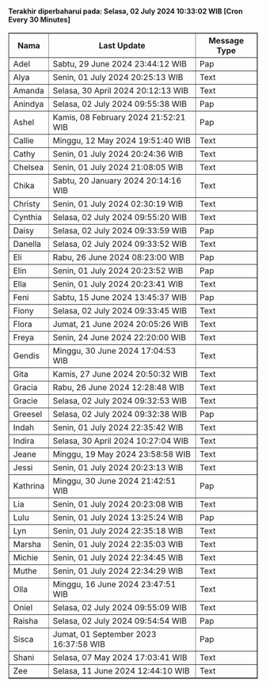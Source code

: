 #### Terakhir diperbaharui pada: Selasa, 02 July 2024 10:33:02 WIB [Cron Every 30 Minutes]

<table border='1'><tr><th>Nama</th><th>Last Update</th><th>Message Type</th></tr><tr><td>Adel</td><td>Sabtu, 29 June 2024 23:44:12 WIB</td><td>Pap</td></tr><tr><td>Alya</td><td>Senin, 01 July 2024 20:25:13 WIB</td><td>Text</td></tr><tr><td>Amanda</td><td>Selasa, 30 April 2024 20:12:13 WIB</td><td>Text</td></tr><tr><td>Anindya</td><td>Selasa, 02 July 2024 09:55:38 WIB</td><td>Pap</td></tr><tr><td>Ashel</td><td>Kamis, 08 February 2024 21:52:21 WIB</td><td>Pap</td></tr><tr><td>Callie</td><td>Minggu, 12 May 2024 19:51:40 WIB</td><td>Text</td></tr><tr><td>Cathy</td><td>Senin, 01 July 2024 20:24:36 WIB</td><td>Text</td></tr><tr><td>Chelsea</td><td>Senin, 01 July 2024 21:08:05 WIB</td><td>Text</td></tr><tr><td>Chika</td><td>Sabtu, 20 January 2024 20:14:16 WIB</td><td>Text</td></tr><tr><td>Christy</td><td>Senin, 01 July 2024 02:30:19 WIB</td><td>Text</td></tr><tr><td>Cynthia</td><td>Selasa, 02 July 2024 09:55:20 WIB</td><td>Text</td></tr><tr><td>Daisy</td><td>Selasa, 02 July 2024 09:33:59 WIB</td><td>Pap</td></tr><tr><td>Danella</td><td>Selasa, 02 July 2024 09:33:52 WIB</td><td>Text</td></tr><tr><td>Eli</td><td>Rabu, 26 June 2024 08:23:00 WIB</td><td>Pap</td></tr><tr><td>Elin</td><td>Senin, 01 July 2024 20:23:52 WIB</td><td>Pap</td></tr><tr><td>Ella</td><td>Senin, 01 July 2024 20:23:41 WIB</td><td>Text</td></tr><tr><td>Feni</td><td>Sabtu, 15 June 2024 13:45:37 WIB</td><td>Pap</td></tr><tr><td>Fiony</td><td>Selasa, 02 July 2024 09:33:45 WIB</td><td>Text</td></tr><tr><td>Flora</td><td>Jumat, 21 June 2024 20:05:26 WIB</td><td>Text</td></tr><tr><td>Freya</td><td>Senin, 24 June 2024 22:20:00 WIB</td><td>Text</td></tr><tr><td>Gendis</td><td>Minggu, 30 June 2024 17:04:53 WIB</td><td>Text</td></tr><tr><td>Gita</td><td>Kamis, 27 June 2024 20:50:32 WIB</td><td>Text</td></tr><tr><td>Gracia</td><td>Rabu, 26 June 2024 12:28:48 WIB</td><td>Text</td></tr><tr><td>Gracie</td><td>Selasa, 02 July 2024 09:32:53 WIB</td><td>Text</td></tr><tr><td>Greesel</td><td>Selasa, 02 July 2024 09:32:38 WIB</td><td>Pap</td></tr><tr><td>Indah</td><td>Senin, 01 July 2024 22:35:42 WIB</td><td>Text</td></tr><tr><td>Indira</td><td>Selasa, 30 April 2024 10:27:04 WIB</td><td>Text</td></tr><tr><td>Jeane</td><td>Minggu, 19 May 2024 23:58:58 WIB</td><td>Text</td></tr><tr><td>Jessi</td><td>Senin, 01 July 2024 20:23:13 WIB</td><td>Text</td></tr><tr><td>Kathrina</td><td>Minggu, 30 June 2024 21:42:51 WIB</td><td>Pap</td></tr><tr><td>Lia</td><td>Senin, 01 July 2024 20:23:08 WIB</td><td>Text</td></tr><tr><td>Lulu</td><td>Senin, 01 July 2024 13:25:24 WIB</td><td>Pap</td></tr><tr><td>Lyn</td><td>Senin, 01 July 2024 22:35:18 WIB</td><td>Text</td></tr><tr><td>Marsha</td><td>Senin, 01 July 2024 22:35:03 WIB</td><td>Text</td></tr><tr><td>Michie</td><td>Senin, 01 July 2024 22:34:45 WIB</td><td>Text</td></tr><tr><td>Muthe</td><td>Senin, 01 July 2024 22:34:29 WIB</td><td>Text</td></tr><tr><td>Olla</td><td>Minggu, 16 June 2024 23:47:51 WIB</td><td>Text</td></tr><tr><td>Oniel</td><td>Selasa, 02 July 2024 09:55:09 WIB</td><td>Text</td></tr><tr><td>Raisha</td><td>Selasa, 02 July 2024 09:54:54 WIB</td><td>Pap</td></tr><tr><td>Sisca</td><td>Jumat, 01 September 2023 16:37:58 WIB</td><td>Pap</td></tr><tr><td>Shani</td><td>Selasa, 07 May 2024 17:03:41 WIB</td><td>Text</td></tr><tr><td>Zee</td><td>Selasa, 11 June 2024 12:44:10 WIB</td><td>Text</td></tr></table>